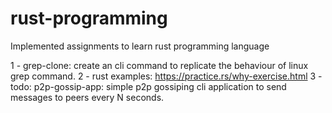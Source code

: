 # rust-programming

Implemented assignments to learn rust programming language

1 - grep-clone: create an cli command to replicate the behaviour of linux grep command.
2 - rust examples: https://practice.rs/why-exercise.html
3 - todo: p2p-gossip-app: simple p2p gossiping cli application to send messages to peers every N seconds.
